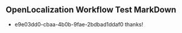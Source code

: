 ## OpenLocalization Workflow Test MarkDown
* e9e03dd0-cbaa-4b0b-9fae-2bdbad1ddaf0 thanks!

<!--HONumber=Jul16_HO4-->



